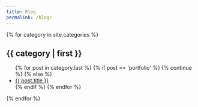 ```yaml
---
title: Blog
permalink: /blog/
---
```


{% for category in site.categories %}
  <h2>{{ category | first }}</h2>
    <ul>
    {% for post in category.last %}
      {% if post == 'portfolio' %}
        {% continue %}
      {% else %}
        <li><a href="{{ post.url }}">{{ post.title }}</a></li>
      {% endif %}
    {% endfor %}
    </ul>
{% endfor %}
